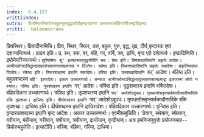 ```yaml
---
index:  6.4.157
vrittiindex: 
sutra:  प्रियस्थिरस्फिरोरुबहुलगुरुवृद्धप्रदीर्घबृन्दारकाणां प्रस्थस्फवर्बंहिगर्वर्षित्रन्द्राघिवृन्दाः
vritti:  balamanorama 
---
```


प्रियस्थिर। प्रियादीनामिचि। प्रिय, स्थिर, स्फिर, उरु, बहुल, गुरु, वृद्ध, तृप्र, दीर्घ,बृन्दारक एषां दशानामित्यर्थः। प्रादय इति। प्र, स्थ, स्फ, वर्, बंहि, गर्, वर्षि, त्रप्, द्राघि, बृन्द एते दशेत्यर्थः। इष्ठादिष्विति। इष्ठेमेयस्स्वित्यर्थः। `तुरिष्ठेमेयः सु' इत्यतस्तदनुवृत्तेरिति भवः। प्रेष्ठ इति। प्रियशब्दादिष्ठनि प्रकृतेः प्रादेशः। आभीयत्वेनाऽसिद्धत्वादकारोच्चारणसामथ्र्याच्च न टिलोपः। स्थेष्ठ इति। स्थिरशब्दादिष्ठनि प्रकृतेः स्थादेशः। प्रकृतिभावान्न टिलोपः। स्फेष्ठ इति। स्फिरशब्दस्य इष्ठनि स्फादेशः। वरिष्ठ इति। उरुशब्दादिष्ठनि `वर्' आदेशः। बंहिष्ठ इति। बहुलशब्दस्य `बहिं' इत्यादेशः। इकार उच्चारणार्थः। अन्यथा आभीयत्वेनाऽसिद्धत्वादुच्चारणसामथ्र्याद्वा इकारस्य लोपो न स्यात्। गरिष्ठ इति। गुरुशब्दस्य इष्ठनि `गर्' आदेशः। वर्षिष्ठ इति। वृद्धशब्दस्य इष्ठनि वर्षिरादेशः। बंहिवदिकार उच्चारणार्थः। त्रपिष्ठ इति। तृप्रशब्दस्य इष्ठनि `त्रप्' आदेशोऽदुपधः। तृपधातोस्तृप्त्यर्थकादौकादौणादिके रकि तृप्रशब्दः। द्राधिष्ठ इति। दीर्घशब्दस्य इष्ठनि `त्रप्' आदेशोऽदुपधः। तृपधातोस्तृप्त्यर्थकादौणादिके रकि तृप्रशब्दः। द्राधिष्ठ इति। दीर्घशब्दस्य इष्ठनि द्राधिरादेशः। बंहिवदिकार उच्चारणार्थः। वृन्दिष्ठ इति। वृन्दारकशब्दस्य इष्ठनि बृन्द आदेशः। अकार उच्चारणार्थः। एवमीयसुन्निति। `प्रेयान्, स्थेयान्, स्फेयान्, वरीयान्, बंहीयान्, गरीयान्, वर्षीयान्, त्रपीयान्, द्राधीयान्, वृन्दीयान्। अत्र इमनिजनुवृत्तेः प्रयोजनमाह--प्रियोरुबहुलेति। इत्यादीति। वरिमा, बंहिमा, गरिमा, द्राधिमा।

